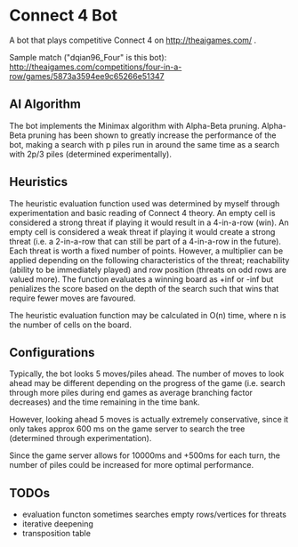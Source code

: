 # Connect 4 Bot

A bot that plays competitive Connect 4 on http://theaigames.com/ .

Sample match ("dqian96_Four" is this bot): http://theaigames.com/competitions/four-in-a-row/games/5873a3594ee9c65266e51347

## AI Algorithm

The bot implements the Minimax algorithm with Alpha-Beta pruning.
Alpha-Beta pruning has been shown to greatly increase the performance of the bot, making a search with p piles
run in around the same time as a search with 2p/3 piles (determined experimentally).


## Heuristics

The heuristic evaluation function used was determined by myself through experimentation and basic
reading of Connect 4 theory. An empty cell is considered a strong threat if playing it would result in a 4-in-a-row (win).
An empty cell is considered a weak threat if playing it would create a strong threat (i.e. a 2-in-a-row that can still
be part of a 4-in-a-row in the future). Each threat is worth a fixed number of points. However, a multiplier
can be applied depending on the following characteristics of the threat; reachability (ability to be immediately played)
and row position (threats on odd rows are valued more). The function evaluates a winning board as +inf or -inf but penializes
the score based on the depth of the search such that wins that require fewer moves are favoured.

The heuristic evaluation function may be calculated in O(n) time, where n is the number of cells on the board.

## Configurations

Typically, the bot looks 5 moves/piles ahead. The number of moves to look ahead may be different depending on the
progress of the game (i.e. search through more piles during end games as average branching factor decreases) and the
time remaining in the time bank.

However, looking ahead 5 moves is actually extremely conservative, since it only takes approx 600 ms on the game server to search the tree
(determined through experimentation).

Since the game server allows for 10000ms and +500ms for each turn, the number of piles could be increased for
more optimal performance.

## TODOs
* evaluation functon sometimes searches empty rows/vertices for threats
* iterative deepening
* transposition table

